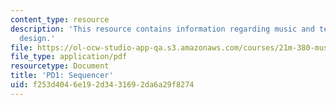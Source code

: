 ```yaml
---
content_type: resource
description: 'This resource contains information regarding music and technology: Sound
  design.'
file: https://ol-ocw-studio-app-qa.s3.amazonaws.com/courses/21m-380-music-and-technology-sound-design-spring-2016/f253d4046e192d3431692da6a29f8274_MIT21M_380S16_assn_pd1.pdf
file_type: application/pdf
resourcetype: Document
title: 'PD1: Sequencer'
uid: f253d404-6e19-2d34-3169-2da6a29f8274
---
```

